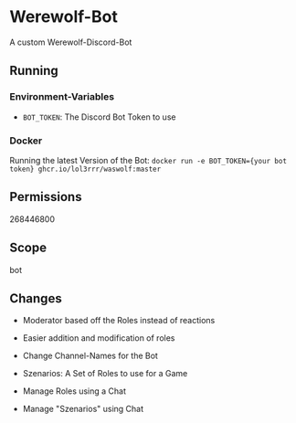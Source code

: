 # Werewolf-Bot
A custom Werewolf-Discord-Bot

## Running
### Environment-Variables
* `BOT_TOKEN`: The Discord Bot Token to use
### Docker
Running the latest Version of the Bot:
`docker run -e BOT_TOKEN={your bot token} ghcr.io/lol3rrr/waswolf:master`

## Permissions
268446800
## Scope
bot

## Changes
* Moderator based off the Roles instead of reactions
* Easier addition and modification of roles
* Change Channel-Names for the Bot

* Szenarios: A Set of Roles to use for a Game
* Manage Roles using a Chat
* Manage "Szenarios" using Chat
